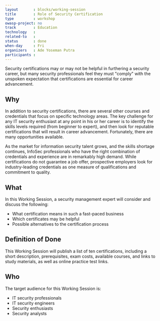 ```yaml
---
layout       : blocks/working-session
title        : Role of Security Certification
type         : workshop
owasp-project: no
track        : Education
technology   :
related-to   :
status       : done
when-day     : Fri
organizers   : Ade Yoseman Putra
participants :
---
```


Security certifications may or may not be helpful in furthering a security career, but many security professionals feel they must "comply" with the unspoken expectation that certifications are essential for career advancement. 

## Why

In addition to security certifications, there are several other courses and credentials that focus on specific technology areas. The key challenge for any IT security enthusiast at any point in his or her career is to identify the skills levels required (from beginner to expert), and then look for reputable certifications that will result in career advancement. Fortunately, there are many opportunities available.

As the market for information security talent grows, and the skills shortage continues, InfoSec professionals who have the right combination of credentials and experience are in remarkably high demand. While certifications do not guarantee a job offer, prospective employers look for industry-leading credentials as one measure of qualifications and commitment to quality.

## What

In this Working Session, a security management expert will consider and discuss the following:

- What certification means in such a fast-paced business
- Which certificates may be helpful
- Possible alternatives to the certification process

## Definition of Done

This Working Session will publish a list of ten certifications, including a short description, prerequisites, exam costs, available courses, and links to study materials, as well as online practice test links.

## Who

The target audience for this Working Session is:

- IT security professionals
- IT security engineers
- Security enthusiasts
- Security analysts
